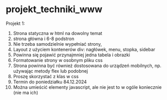 # projekt_techniki_www

Projekt 1:
1. Strona statyczna w html na dowolny temat
2. strona główna i 6-8 podstron
3. Nie trzeba samodzielnie wypełniać strony,
4. Layout z użyciem kontenerów div: nagłówek, menu, stopka, sidebar
5. Powinna się pojawić przynajmniej jedna tabela i obrazki
6. Formatowanie strony w osobnym pliku css
7. Strona powinna być również dostosowana do urządzeń mobilnych, np. używając metody flex lub podobnej
8. Proszę skorzystać z klas w css
10. Termin do poniedziałku 84.12.2024
11. Można umieścić elementy javascript, ale nie jest to w ogóle koniecznie (nie ma ich)
